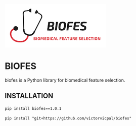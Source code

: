 ![logo](https://github.com/victorvicpal/biofes/blob/master/docs/logo.png)

# BIOFES
biofes is a Python library for biomedical feature selection.

## INSTALLATION

```pip install biofes==1.0.1```

```pip install "git+https://github.com/victorvicpal/biofes"```
